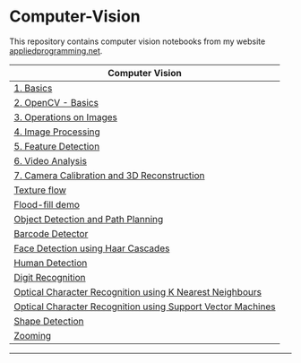 # Computer-Vision

This repository contains computer vision notebooks from my website [appliedprogramming.net](http://www.appliedprogramming.net/computer-vision/home.html).

| Computer Vision |
|-----------------------|
|[1. Basics](http://www.appliedprogramming.net/computer-vision/basics.html)|
|[2. OpenCV - Basics](http://www.appliedprogramming.net/computer-vision/opencvbasics.html)|
|[3. Operations on Images](http://www.appliedprogramming.net/computer-vision/imageoperations.html)|
|[4. Image Processing](http://www.appliedprogramming.net/computer-vision/imageprocessing.html)|
|[5. Feature Detection](http://www.appliedprogramming.net/computer-vision/featuredetection.html)|
|[6. Video Analysis](http://www.appliedprogramming.net/computer-vision/videoanalysis.html)|
|[7. Camera Calibration and 3D Reconstruction](http://www.appliedprogramming.net/computer-vision/cameracalibration.html)|
|[Texture flow](http://www.appliedprogramming.net/computer-vision/textureflow.html)|
|[Flood-fill demo](http://www.appliedprogramming.net/computer-vision/floodfill.html)|
|[Object Detection and Path Planning](http://www.appliedprogramming.net/computer-vision/pathplanning.html)|
|[Barcode Detector](http://www.appliedprogramming.net/computer-vision/barcodedetection.html)|
|[Face Detection using Haar Cascades](http://www.appliedprogramming.net/computer-vision/facedetection.html)|
|[Human Detection](http://www.appliedprogramming.net/computer-vision/humandetection.html)|
|[Digit Recognition](http://www.appliedprogramming.net/computer-vision/digitrecognition.html)|
|[Optical Character Recognition using K Nearest Neighbours](http://www.appliedprogramming.net/computer-vision/ocr-using-k-nearest-neighbours.html)|
|[Optical Character Recognition using Support Vector Machines](http://www.appliedprogramming.net/computer-vision/ocr-using-support-vector-machines.html)|
|[Shape Detection](http://www.appliedprogramming.net/computer-vision/shapedetection.html)|
|[Zooming](http://www.appliedprogramming.net/computer-vision/zooming.html)|

<hr>